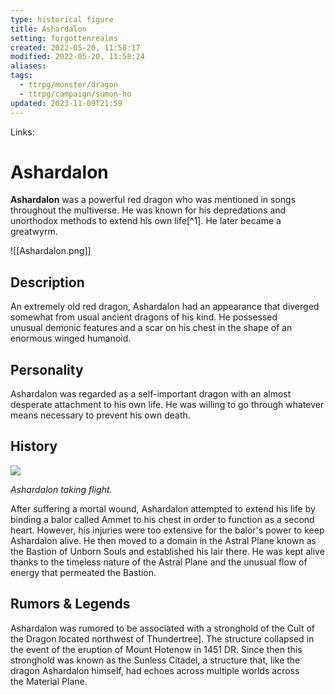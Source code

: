 ```yaml
---
type: historical figure
title: Ashardalon
setting: forgottenrealms
created: 2022-05-20, 11:58:17
modified: 2022-05-20, 11:58:24
aliases: 
tags:
  - ttrpg/monster/dragon
  - ttrpg/campaign/sumon-ho
updated: 2023-11-09T21:59
---
```


Links:

# Ashardalon

**Ashardalon** was a powerful red dragon who was mentioned in songs throughout the multiverse. He was known for his depredations and unorthodox methods to extend his own life[^1]. He later became a greatwyrm.


![[Ashardalon.png]]


## Description

An extremely old red dragon, Ashardalon had an appearance that diverged somewhat from usual ancient dragons of his kind. He possessed unusual demonic features and a scar on his chest in the shape of an enormous winged humanoid.

## Personality

Ashardalon was regarded as a self-important dragon with an almost desperate attachment to his own life. He was willing to go through whatever means necessary to prevent his own death.

## History

[![](https://static.wikia.nocookie.net/forgottenrealms/images/6/63/Ashardalon_board_game.jpg/revision/latest/scale-to-width-down/180?cb=20211127185904)](https://static.wikia.nocookie.net/forgottenrealms/images/6/63/Ashardalon_board_game.jpg/revision/latest?cb=20211127185904)

_Ashardalon taking flight._

After suffering a mortal wound, Ashardalon attempted to extend his life by binding a balor called Ammet to his chest in order to function as a second heart. However, his injuries were too extensive for the balor's power to keep Ashardalon alive. He then moved to a domain in the Astral Plane known as the Bastion of Unborn Souls and established his lair there. He was kept alive thanks to the timeless nature of the Astral Plane and the unusual flow of energy that permeated the Bastion.

## Rumors & Legends

Ashardalon was rumored to be associated with a stronghold of the Cult of the Dragon located northwest of Thundertree]. The structure collapsed in the event of the eruption of Mount Hotenow in 1451 DR. Since then this stronghold was known as the Sunless Citadel, a structure that, like the dragon Ashardalon himself, had echoes across multiple worlds across the Material Plane.
